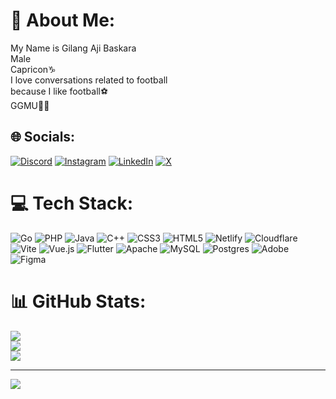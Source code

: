 # 💫 About Me:
My Name is Gilang Aji Baskara<br>Male<br>Capricon♑<br>I love conversations related to football<br>because I like football⚽<br>GGMU🔰🔱<br>


## 🌐 Socials:
[![Discord](https://img.shields.io/badge/Discord-%237289DA.svg?logo=discord&logoColor=white)](https://discord.gg/R3mino) [![Instagram](https://img.shields.io/badge/Instagram-%23E4405F.svg?logo=Instagram&logoColor=white)](https://instagram.com/bskaraa_gilang) [![LinkedIn](https://img.shields.io/badge/LinkedIn-%230077B5.svg?logo=linkedin&logoColor=white)](https://linkedin.com/in/gilang-aji-baskara-9027a4293) [![X](https://img.shields.io/badge/X-black.svg?logo=X&logoColor=white)](https://x.com/lang_aji) 

# 💻 Tech Stack:
![Go](https://img.shields.io/badge/go-%2300ADD8.svg?style=for-the-badge&logo=go&logoColor=white) ![PHP](https://img.shields.io/badge/php-%23777BB4.svg?style=for-the-badge&logo=php&logoColor=white) ![Java](https://img.shields.io/badge/java-%23ED8B00.svg?style=for-the-badge&logo=openjdk&logoColor=white) ![C++](https://img.shields.io/badge/c++-%2300599C.svg?style=for-the-badge&logo=c%2B%2B&logoColor=white) ![CSS3](https://img.shields.io/badge/css3-%231572B6.svg?style=for-the-badge&logo=css3&logoColor=white) ![HTML5](https://img.shields.io/badge/html5-%23E34F26.svg?style=for-the-badge&logo=html5&logoColor=white) ![Netlify](https://img.shields.io/badge/netlify-%23000000.svg?style=for-the-badge&logo=netlify&logoColor=#00C7B7) ![Cloudflare](https://img.shields.io/badge/Cloudflare-F38020?style=for-the-badge&logo=Cloudflare&logoColor=white) ![Vite](https://img.shields.io/badge/vite-%23646CFF.svg?style=for-the-badge&logo=vite&logoColor=white) ![Vue.js](https://img.shields.io/badge/vue.js-%2335495e.svg?style=for-the-badge&logo=vuedotjs&logoColor=%234FC08D) ![Flutter](https://img.shields.io/badge/Flutter-%2302569B.svg?style=for-the-badge&logo=Flutter&logoColor=white) ![Apache](https://img.shields.io/badge/apache-%23D42029.svg?style=for-the-badge&logo=apache&logoColor=white) ![MySQL](https://img.shields.io/badge/mysql-4479A1.svg?style=for-the-badge&logo=mysql&logoColor=white) ![Postgres](https://img.shields.io/badge/postgres-%23316192.svg?style=for-the-badge&logo=postgresql&logoColor=white) ![Adobe](https://img.shields.io/badge/adobe-%23FF0000.svg?style=for-the-badge&logo=adobe&logoColor=white) ![Figma](https://img.shields.io/badge/figma-%23F24E1E.svg?style=for-the-badge&logo=figma&logoColor=white)
# 📊 GitHub Stats:
![](https://github-readme-stats.vercel.app/api?username=langaji24&theme=neon&hide_border=true&include_all_commits=true&count_private=true)<br/>
![](https://nirzak-streak-stats.vercel.app/?user=langaji24&theme=neon&hide_border=true)<br/>
![](https://github-readme-stats.vercel.app/api/top-langs/?username=langaji24&theme=neon&hide_border=true&include_all_commits=true&count_private=true&layout=compact)

---
[![](https://visitcount.itsvg.in/api?id=langaji24&icon=0&color=0)](https://visitcount.itsvg.in)

<!-- Proudly created with GPRM ( https://gprm.itsvg.in ) -->
